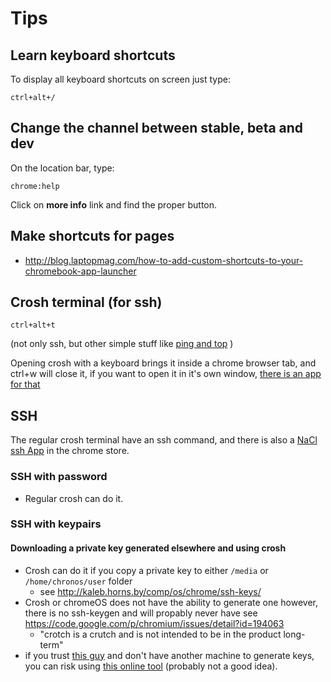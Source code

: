 Tips
====

Learn keyboard shortcuts
------------------------

To display all keyboard shortcuts on screen just type:

    ctrl+alt+/

Change the channel between stable, beta and dev
-----------------------------------------------

On the location bar, type:

    chrome:help

Click on **more info** link and find the proper button.

Make shortcuts for pages
------------------------

- http://blog.laptopmag.com/how-to-add-custom-shortcuts-to-your-chromebook-app-launcher


Crosh terminal (for ssh)
------------------------

    ctrl+alt+t

(not only ssh, but other simple stuff like [ping and top][croshcommands] )

Opening crosh with a keyboard brings it inside a chrome browser tab, and ctrl+w will close it, if you want to open it in it's own window, [there is an app for that][croshwindow]

SSH
---

The regular crosh terminal have an ssh command, and there is also a [NaCl ssh App][secureshell] in the chrome store.

### SSH with password

 - Regular crosh can do it.

### SSH with keypairs

#### Downloading a private key generated elsewhere and using crosh
 - Crosh can do it if you copy a private key to either ```/media``` or ```/home/chronos/user``` folder
    - see http://kaleb.horns.by/comp/os/chrome/ssh-keys/
 - Crosh or chromeOS does not have the ability to generate one however, there is no ssh-keygen and will propably never have see https://code.google.com/p/chromium/issues/detail?id=194063
    - "crotch is a crutch and is not intended to be in the product long-term"
 - if you trust [this guy][travis] and don't have another machine to generate keys, you can risk using [this online tool][onlinekeygen] (probably not a good idea).

[travis]: http://travistidwell.com/blog/2013/09/06/an-online-rsa-public-and-private-key-generator/
[croshcommands]: http://www.howtogeek.com/170648/10-commands-included-in-chrome-oss-hidden-crosh-shell/
[croshwindow]: https://chrome.google.com/webstore/detail/crosh-window/nhbmpbdladcchdhkemlojfjdknjadhmh?hl=en
[onlinekeygen]: http://travistidwell.com/jsencrypt/demo/
[secureshell]: https://chrome.google.com/webstore/detail/secure-s
